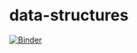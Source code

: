 # data-structures

[![Binder](https://mybinder.org/badge_logo.svg)](https://mybinder.org/v2/gh/CoffeePoweredComputers/487-data-structures-worksheets/master)
